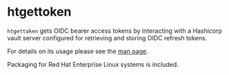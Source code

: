 # htgettoken

`htgettoken` gets OIDC bearer access tokens by interacting with a
Hashicorp vault server configured for retrieving and storing OIDC
refresh tokens.

For details on its usage please see the
[man page](https://htmlpreview.github.io/?https://github.com/fermitools/htgettoken/blob/master/htgettoken.html).

Packaging for Red Hat Enterprise Linux systems is included.
